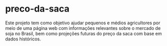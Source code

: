 # preco-da-saca
Este projeto tem como objetivo ajudar pequenos e médios agricultores por meio de uma página web com informações relevantes sobre o mercado de soja no Brasil, bem como projeções futuras do preço da saca com base em dados históricos.
